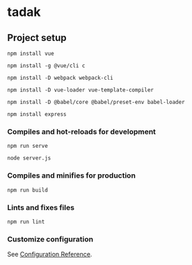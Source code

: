 # tadak

## Project setup
```
npm install vue
```
```
npm install -g @vue/cli c
```
```
npm install -D webpack webpack-cli
```
```
npm install -D vue-loader vue-template-compiler
```
```
npm install -D @babel/core @babel/preset-env babel-loader
```
```
npm install express
```


### Compiles and hot-reloads for development
```
npm run serve
```
```
node server.js
```
### Compiles and minifies for production
```
npm run build
```

### Lints and fixes files
```
npm run lint
```

### Customize configuration
See [Configuration Reference](https://cli.vuejs.org/config/).
